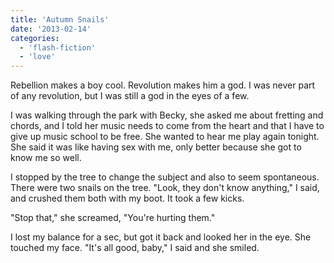 ```yaml
---
title: 'Autumn Snails'
date: '2013-02-14'
categories:
  - 'flash-fiction'
  - 'love'
---
```


Rebellion makes a boy cool. Revolution makes him a god. I was never part of any
revolution, but I was still a god in the eyes of a few.

I was walking through the park with Becky, she asked me about fretting and
chords, and I told her music needs to come from the heart and that I have to
give up music school to be free. She wanted to hear me play again tonight. She
said it was like having sex with me, only better because she got to know me so
well.

I stopped by the tree to change the subject and also to seem spontaneous. There
were two snails on the tree. "Look, they don't know anything," I said, and
crushed them both with my boot. It took a few kicks.

"Stop that," she screamed, "You're hurting them."

I lost my balance for a sec, but got it back and looked her in the eye. She
touched my face. "It's all good, baby," I said and she smiled.
